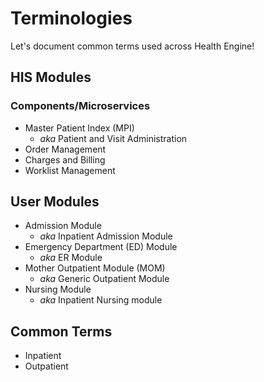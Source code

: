 # Terminologies

Let's document common terms used across Health Engine!

## HIS Modules

### Components/Microservices

- Master Patient Index (MPI)
  - *aka* Patient and Visit Administration 
- Order Management
- Charges and Billing
- Worklist Management

## User Modules

- Admission Module
  - *aka* Inpatient Admission Module
- Emergency Department (ED) Module
  - *aka* ER Module
- Mother Outpatient Module (MOM)
  - *aka* Generic Outpatient Module
- Nursing Module
  - *aka* Inpatient Nursing module

## Common Terms

- Inpatient
- Outpatient